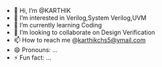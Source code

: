 - 👋 Hi, I’m @KARTHIK
- 👀 I’m interested in Verilog,System Verilog,UVM
- 🌱 I’m currently learning Coding
- 💞️ I’m looking to collaborate on Design Verification
- 📫 How to reach me @karthikchs5@ymail.com
- 😄 Pronouns: ...
- ⚡ Fun fact: ...

<!---
KARTHIKCHS5/KARTHIKCHS5 is a ✨ special ✨ repository because its `README.md` (this file) appears on your GitHub profile.
You can click the Preview link to take a look at your changes.
--->
